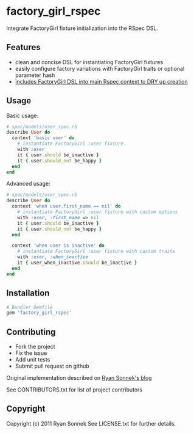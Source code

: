 # factory_girl_rspec

Integrate FactoryGirl fixture initialization into the RSpec DSL.

## Features
* clean and concise DSL for instantiating FactoryGirl fixtures
* easily configure factory variations with FactoryGirl traits or optional parameter hash
* [includes FactoryGirl DSL into main Rspec context to DRY up creation](https://github.com/thoughtbot/factory_girl/blob/master/GETTING_STARTED.md#using-factories)

## Usage

Basic usage:

```ruby
# spec/models/user_spec.rb
describe User do
  context 'basic user' do
    # instantiate FactoryGirl :user fixture
    with :user
    it { user.should be_inactive }
    it { user.should_not be_happy }
  end
end
```

Advanced usage:

```ruby
# spec/models/user_spec.rb
describe User do
  context 'when user.first_name == nil' do
    # instantiate FactoryGirl :user fixture with custom options
    with :user, :first_name => nil
    it { user.should be_inactive }
    it { user.should_not be_happy }
  end

  context 'when user is inactive' do
    # instantiate FactoryGirl :user fixture with custom traits
    with :user, :when_inactive
    it { user_when_inactive.should be_inactive }
  end
end
```

## Installation

```ruby
# Bundler Gemfile
gem 'factory_girl_rspec'
```

## Contributing

* Fork the project
* Fix the issue
* Add unit tests
* Submit pull request on github

Original implementation described on [Ryan Sonnek's blog](http://blog.codecrate.com/2011/10/cleaner-rspecfactorygirl-integration.html)

See CONTRIBUTORS.txt for list of project contributors

## Copyright

Copyright (c) 2011 Ryan Sonnek
See LICENSE.txt for further details.
